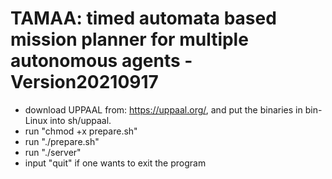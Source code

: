 # TAMAA: timed automata based mission planner for multiple autonomous agents - Version20210917
- download UPPAAL from: https://uppaal.org/, and put the binaries in bin-Linux into sh/uppaal.
- run "chmod +x prepare.sh"
- run "./prepare.sh"
- run "./server"
- input "quit" if one wants to exit the program
